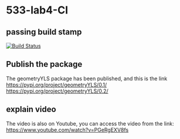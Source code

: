 # 533-lab4-CI


## passing build stamp

[![Build Status](https://app.travis-ci.com/Aliceburg/533-lab4-CI.svg?branch=main)](https://app.travis-ci.com/Aliceburg/533-lab4-CI)

## Publish the package

The geometryYLS package has been published, and this is the link https://pypi.org/project/geometryYLS/0.1/
https://pypi.org/project/geometryYLS/0.2/


## explain video

The video is also on Youtube, you can access the video from the link: https://www.youtube.com/watch?v=PGeRgEXV8fs
